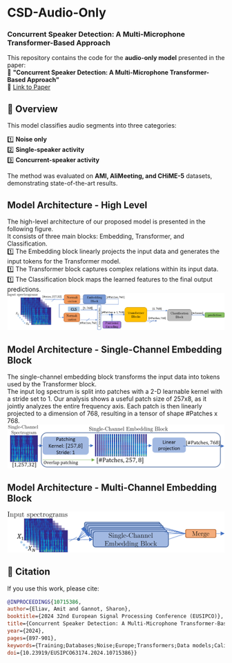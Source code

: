 # CSD-Audio-Only
### Concurrent Speaker Detection: A Multi-Microphone Transformer-Based Approach

This repository contains the code for the **audio-only model** presented in the paper:  
📄 **"Concurrent Speaker Detection: A Multi-Microphone Transformer-Based Approach"**  
🔗 [Link to Paper](https://ieeexplore.ieee.org/document/10715386)  

## 📌 Overview
This model classifies audio segments into three categories:

1️⃣ **Noise only**  
2️⃣ **Single-speaker activity**  
3️⃣ **Concurrent-speaker activity**  

The method was evaluated on **AMI, AliMeeting, and CHiME-5** datasets, demonstrating state-of-the-art results.  


## Model Architecture - High Level
The high-level architecture of our proposed model is presented in the following figure.<br/>
It consists of three main blocks: Embedding, Transformer, and Classification.<br/>
1️⃣ The Embedding block linearly projects the input data and generates the input tokens for the Transformer model.<br/>
1️⃣ The Transformer block captures complex relations within its input data.<br/>
1️⃣ The Classification block maps the learned features to the final output predictions.<br/>
![Model Architecture - High Level](doc/Figures/model_arch_high_level.png)


## Model Architecture - Single-Channel Embedding Block
The single-channel embedding block transforms the input data into tokens used by the Transformer block. <br/>
The input log spectrum is split into patches with a 2-D learnable kernel with a stride set to 1. 
Our analysis shows a useful patch size of 257x8, as it jointly analyzes the entire frequency axis.
Each patch is then linearly projected to a dimension of 768, resulting in a tensor of shape #Patches x 768.
![Model Architecture - High Level](doc/Figures/model_arch_patch_embed_single_channel.png)

## Model Architecture - Multi-Channel Embedding Block
![Model Architecture - High Level](doc/Figures/model_arch_patch_embed_multi_channel.png)






## 📄 Citation  
If you use this work, please cite:

  ```bibtex
@INPROCEEDINGS{10715386,
  author={Eliav, Amit and Gannot, Sharon},
  booktitle={2024 32nd European Signal Processing Conference (EUSIPCO)}, 
  title={Concurrent Speaker Detection: A Multi-Microphone Transformer-Based Approach}, 
  year={2024},
  pages={897-901},
  keywords={Training;Databases;Noise;Europe;Transformers;Data models;Calibration},
  doi={10.23919/EUSIPCO63174.2024.10715386}}
